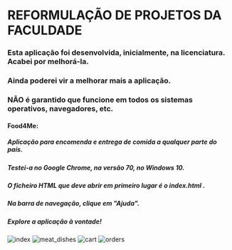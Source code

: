 # REFORMULAÇÃO DE PROJETOS DA FACULDADE

### Esta aplicação foi desenvolvida, inicialmente, na licenciatura. Acabei por melhorá-la.

### Ainda poderei vir a melhorar mais a aplicação.
### NÃO é garantido que funcione em todos os sistemas operativos, navegadores, etc.

#### Food4Me:

##### 	Aplicação para encomenda e entrega de comida a qualquer parte do país.
##### 	Testei-a no Google Chrome, na versão 70, no Windows 10.
#####   O ficheiro HTML que deve abrir em primeiro lugar é o index.html .
#####   Na barra de navegação, clique em "Ajuda".
#####   Explore a aplicação à vontade!

![index](https://user-images.githubusercontent.com/36827489/48169046-8ca9dd80-e2e9-11e8-8f71-a784a19f9978.png)
![meat_dishes](https://user-images.githubusercontent.com/36827489/48169047-8ca9dd80-e2e9-11e8-83e7-361c6b802a4a.png)
![cart](https://user-images.githubusercontent.com/36827489/48169044-8ca9dd80-e2e9-11e8-8637-a88cef6e04ee.png)
![orders](https://user-images.githubusercontent.com/36827489/48169048-8d427400-e2e9-11e8-983e-d866a0ed88cf.png)
